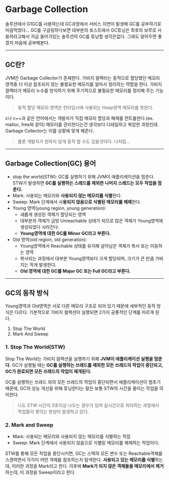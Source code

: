 # Garbage Collection

솔루션에서 G1GC를 사용하는데 GC과정에서 서비스 지연이 발생해 GC를 공부하기로 마음먹었다...
GC를 구글링하다보면 대부분의 포스트에서 GC튜닝은 최후의 보루로 사용하라고해서 지금 들어가있는 솔루션의 GC를 튜닝할 생각은없다.
그래도 알아두면 좋겠지 마음에 공부해본다.

---

## GC란?

JVM은 Garbage Collector가 존재한다.
가비지 컬렉터는 동적으로 할당했던 메모리 영역중 더 이상 참조되지 않는 불필요한 메모리를 알아서 정리하는 역할을 한다.
가비지 컬렉터가 메모리 누수를 방지하기 위해 주기적으로 불필요한 메모리를 정리해 주는 기능이다.

> 동적 할당 메모리 영역은 런타임시에 사용되는 Heap영역 메모리를 뜻한다.

c나 c++과 같은 언어에서는 개발자가 직접 메모리 할당과 해제를 컨트롤한다.(ex. malloc, free와 같이)
메모리를 관리한다는건 생각보다 디테일하고 복잡한 과정인데. 
Garbage Collector는 이를 상황에 맞게 해준다.

> 물론 개발자가 원하지 않게 동작 할 수도 있을것이다. 나처럼...

---

## Garbage Collection(GC) 용어

- stop the world(STW): GC를 실행하기 위해 JVM이 애플리케이션을 멈춘다.
STW가 발생하면 **GC를 실행하는 스레드를 제외한 나머지 스레드는 모두 작업을 멈춘다.**
- Mark: 사용되는 메모리와 **사용되지 않는 메모리를 식별**한다.
- Sweep: Mark 단계에서 사**용되지 않음으로 식별된 메모리를 헤제**한다.
- Young 영역(young region, young generation): 
  - 새롭게 생성된 객체가 할당되는 영역
  - 대부분의 객체가 금방 Unreachable 상태가 되므로 많은 객체가 Young영역에 생성되었다 사라진다.
  - **Young영역애 대한 GC를 Minor GC라고 부른다.**
- Old 영역(old region, old generation):
  - Young영역에서 Reachable 상태를 유지해 살아남은 객체가 복사 또는 이동하는 영역
  - 복사되는 과정에서 대부분 Young영역보다 크게 할당되며, 크기가 큰 만큼 가비지는 적게 발생한다.
  - **Old 영역에 대한 GC를 Major GC 또는 Full GC라고 부른다.**

---

## GC의 동작 방식

Young영역과 Old영역은 서로 다른 메모리 구조로 되어 있기 때문에 세부적인 동작 방식은 다르다. 
기본적으로 가비지 컬렉션이 실행되면 2가지 공통적인 단계를 따르게 된다.

1. Stop The World
2. Mark And Sweep

### 1. Stop The World(STW)

Stop The World는 가비지 컬렉션을 실행하기 위해 **JVM이 애플리케이션 실행을 멈춘다.** 
GC가 실행될 때는 **GC를 실행하는 쓰레드를 제외한 모든 쓰레드의 작업이 중단되고, 
GC가 완료되면 모든 쓰레드의 작업이 재개된다.**

GC를 실행하는 쓰레드 외의 모든 쓰레드의 작업이 중단되면서 애플리케이션이 멈추기 때문에, 
GC의 성능 개선을 위해 튜닝한다는 말은 보통 STW의 시간을 줄이는 작업을 의미한다.

> 나도 STW 시간이 3초이상 나오는 경우가 있어 실시간으로 처리하는 과정에서 작업들이 쌓이는 현상이 발생하고 있다.

### 2. Mark and Sweep 

- Mark: 사용되는 메모리와 사용되지 않는 메모리를 식별하는 작업
- Sweep: Mark 단계에서 사용되지 않음으로 식별된 메모리를 헤제하는 작업이다.

STW를 통해 모든 작업을 중단시키면, 
GC는 스택의 모든 변수 또는 Reachable객체를 스캔하면서 각각이 어떤 객체를 참조하는지 탐색한다.
**사용되고 있는 메모리를 식별**하는데, 이러한 과정을 Mark라고 한다.
이후에 **Mark가 되지 않은 객체들을 메모리에서 제거**하는데,
이 과정을 Sweep이라고 한다.



